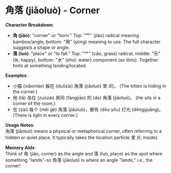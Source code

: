 # **角落 (jiǎoluò) - Corner**

**Character Breakdown**:  
- **角 (jiǎo)**: "corner" or "horn." Top: "⺮" (jiǎo) radical meaning bamboo/angle, bottom: "用" (yòng) meaning to use. The full character suggests a shape or angle.  
- **落 (luò)**: "place" or "to fall." Top: "艹" (cǎo, grass) radical, middle: "乐" (lè, happy), bottom: "水" (shuǐ, water) component (as dots). Together hints at something landing/located.

**Examples**:  
- 小猫 (xiǎomāo) 躲在 (duǒzài) 角落 (jiǎoluò) 里 (lǐ)。 (The kitten is hiding in the corner.)  
- 他 (tā) 坐在 (zuòzài) 房间 (fángjiān) 的 (de) 角落 (jiǎoluò)。 (He sits in a corner of the room.)  
- 在 (zài) 每个 (měi gè) 角落 (jiǎoluò)，都有 (dōu yǒu) 灯光 (dēngguāng)。 (There is light in every corner.)

**Usage Notes**:  
角落 (jiǎoluò) means a physical or metaphorical corner, often referring to a hidden or quiet place. It typically takes the location particle 里 (lǐ, inside).

**Memory Aids**:  
Think of 角 (jiǎo, corner) as the angle and 落 (luò, place) as the spot where something "lands"-so 角落 (jiǎoluò) is where an angle "lands," i.e., the corner!